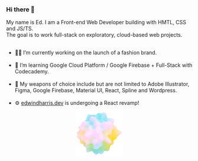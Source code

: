 ### Hi there 👋 
<div>
My name is Ed. I am a Front-end Web Developer building with HMTL, CSS and JS/TS. 
</br>
The goal is to work full-stack on exploratory, cloud-based web projects.
</div>
<br>
<ul>
  <li>👷‍♂️ I’m currently working on the launch of a fashion brand.</li>
  <br>
  <li>🌱 I’m learning Google Cloud Platform / Google Firebase + Full-Stack with Codecademy.</li>
  <br>
  <li>🔫 My weapons of choice include but are not limited to Adobe Illustrator, Figma, Google Firebase, Material UI, React, Spline and Wordpress.</li>
  <br>
  <li>⚙️ <a href="https://edwindharris.dev" target="_blank">edwindharris.dev</a> is undergoing a React revamp!</li>
</ul>
<div align="center">
<a href="https://edwindharris.dev" target="_blank"><img src="https://github.com/edwindharris/edwindharris/blob/main/images/ed-dev-thumb.png" style="width: 25%; height: 25%"/></a>
</div>
